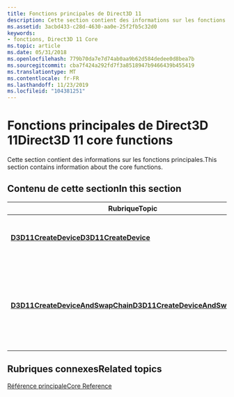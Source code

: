 ```yaml
---
title: Fonctions principales de Direct3D 11
description: Cette section contient des informations sur les fonctions principales.
ms.assetid: 3acbd433-c28d-4630-aa0e-25f2fb5c32d0
keywords:
- fonctions, Direct3D 11 Core
ms.topic: article
ms.date: 05/31/2018
ms.openlocfilehash: 779b70da7e7d74ab0aa9b62d584dedee0d8bea7b
ms.sourcegitcommit: cba7f424a292fd7f3a8518947b9466439b455419
ms.translationtype: MT
ms.contentlocale: fr-FR
ms.lasthandoff: 11/23/2019
ms.locfileid: "104381251"
---
```

# <a name="direct3d-11-core-functions"></a><span data-ttu-id="126f7-104">Fonctions principales de Direct3D 11</span><span class="sxs-lookup"><span data-stu-id="126f7-104">Direct3D 11 core functions</span></span>

<span data-ttu-id="126f7-105">Cette section contient des informations sur les fonctions principales.</span><span class="sxs-lookup"><span data-stu-id="126f7-105">This section contains information about the core functions.</span></span>

## <a name="in-this-section"></a><span data-ttu-id="126f7-106">Contenu de cette section</span><span class="sxs-lookup"><span data-stu-id="126f7-106">In this section</span></span>



| <span data-ttu-id="126f7-107">Rubrique</span><span class="sxs-lookup"><span data-stu-id="126f7-107">Topic</span></span>                                                                             | <span data-ttu-id="126f7-108">Description</span><span class="sxs-lookup"><span data-stu-id="126f7-108">Description</span></span>                                                                                          |
|-----------------------------------------------------------------------------------|------------------------------------------------------------------------------------------------------|
| [<span data-ttu-id="126f7-109">**D3D11CreateDevice**</span><span class="sxs-lookup"><span data-stu-id="126f7-109">**D3D11CreateDevice**</span></span>](/windows/desktop/api/D3D11/nf-d3d11-d3d11createdevice)<br/>                         | <span data-ttu-id="126f7-110">Crée un appareil qui représente la carte graphique.</span><span class="sxs-lookup"><span data-stu-id="126f7-110">Creates a device that represents the display adapter.</span></span><br/>                                     |
| [<span data-ttu-id="126f7-111">**D3D11CreateDeviceAndSwapChain**</span><span class="sxs-lookup"><span data-stu-id="126f7-111">**D3D11CreateDeviceAndSwapChain**</span></span>](/windows/desktop/api/D3D11/nf-d3d11-d3d11createdeviceandswapchain)<br/> | <span data-ttu-id="126f7-112">Crée un appareil qui représente la carte graphique et une chaîne de permutation utilisées pour le rendu.</span><span class="sxs-lookup"><span data-stu-id="126f7-112">Creates a device that represents the display adapter and a swap chain used for rendering.</span></span><br/> |



 

## <a name="related-topics"></a><span data-ttu-id="126f7-113">Rubriques connexes</span><span class="sxs-lookup"><span data-stu-id="126f7-113">Related topics</span></span>

<dl> <dt>

[<span data-ttu-id="126f7-114">Référence principale</span><span class="sxs-lookup"><span data-stu-id="126f7-114">Core Reference</span></span>](d3d11-graphics-reference-d3d11-core.md)
</dt> </dl>

 

 





